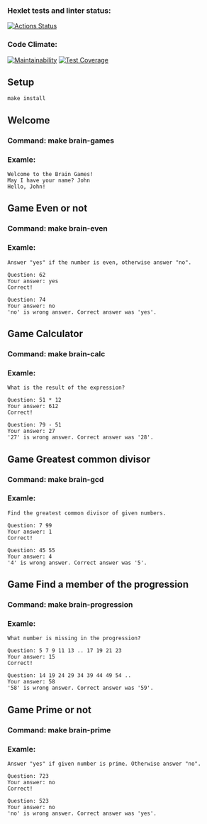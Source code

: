 ### Hexlet tests and linter status:
[![Actions Status](https://github.com/UotanKlein/frontend-project-44/actions/workflows/hexlet-check.yml/badge.svg)](https://github.com/UotanKlein/frontend-project-44/actions)

### Code Climate:
[![Maintainability](https://api.codeclimate.com/v1/badges/24afa0b27de203e9aadb/maintainability)](https://codeclimate.com/github/UotanKlein/frontend-project-44/maintainability)
[![Test Coverage](https://api.codeclimate.com/v1/badges/24afa0b27de203e9aadb/test_coverage)](https://codeclimate.com/github/UotanKlein/frontend-project-44/test_coverage)

## Setup
```
make install
```

## Welcome

### Command: make brain-games
### Examle:
```
Welcome to the Brain Games!
May I have your name? John
Hello, John!
```

## Game Even or not

### Command: make brain-even
### Examle:
```
Answer "yes" if the number is even, otherwise answer "no".

Question: 62
Your answer: yes
Correct!

Question: 74
Your answer: no
'no' is wrong answer. Correct answer was 'yes'.
```

## Game Calculator

### Command: make brain-calc
### Examle:
```
What is the result of the expression?

Question: 51 * 12
Your answer: 612
Correct!

Question: 79 - 51
Your answer: 27
'27' is wrong answer. Correct answer was '28'.
```

## Game Greatest common divisor

### Command: make brain-gcd
### Examle:
```
Find the greatest common divisor of given numbers.

Question: 7 99
Your answer: 1
Correct!

Question: 45 55
Your answer: 4
'4' is wrong answer. Correct answer was '5'.
```

## Game Find a member of the progression

### Command: make brain-progression
### Examle:
```
What number is missing in the progression?

Question: 5 7 9 11 13 .. 17 19 21 23
Your answer: 15
Correct!

Question: 14 19 24 29 34 39 44 49 54 ..
Your answer: 58
'58' is wrong answer. Correct answer was '59'.
```

## Game Prime or not

### Command: make brain-prime
### Examle:
```
Answer "yes" if given number is prime. Otherwise answer "no".

Question: 723
Your answer: no
Correct!

Question: 523
Your answer: no
'no' is wrong answer. Correct answer was 'yes'.
```
